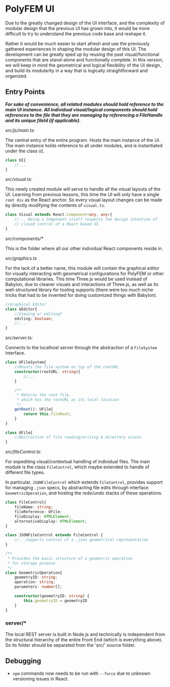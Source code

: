 # PolyFEM UI

Due to the greatly changed design of the UI interface, 
and the complexity of modular design that the previous UI has grown into,
it would be more difficult to try to understand the previous code base and
reshape it. 

Rather it would be much easier to start afresh and use the previously gathered
experiences in shaping the modular design of this UI. The development can
be greatly sped up by reusing the past visual/functional components that
are stand-alone and functionally complete. In this version, we will keep in mind the 
geometrical and logical flexibility of the UI design, and build its modularity
in a way that is logically straightforward and organized.

## Entry Points
**_For sake of convenience, all related modules should hold reference to the main UI instance. 
All individual visual/logical components should hold references to the file that they are 
managing by referencing a FileHandle and its unique fileId (if applicable)._**

_src/js/main.ts:_

The central entry of the entire program. Hosts the main instance of the UI. The main
instance holds reference to all under modules, and is instantiated under the class `UI`.

```typescript
class UI{
    //...
}
```

_src/visual.ts:_

This newly created module will serve to handle all the visual layouts of the UI. Learning
from previous lessons, this time the UI will only have a single `root div` as the React anchor. 
So every visual layout changes can be made by directly modifying the contents of `visual.ts`.

```typescript
class Visual extends React.Component<any, any>{
    //... Being a Component itself respects the design intention of 
    // closed control of a React based UI.
}
```

_src/components/*_

This is the folder where all our other individual React components reside in.

_src/graphics.ts_

For the lack of a better name, this module will contain the graphical editor for visually
interacting with geometrical configurations for PolyFEM or other computational libraries.
This time Three.js would be used instead of Babylon, due to cleaner visuals and interactions
of Three.js, as well as its well-structured library for tooling supports (there were too much
niche tricks that had to be invented for doing customized things with Babylon). 

```typescript
//Graphical Editor
class GEditor{
    //Viewing or editing?
    editing: boolean;
    //...
}
```

_src/server.ts:_

Connects to the localhost server through the abstraction of a `FileSystem` interface.
```typescript
class UFileSystem{
    //Mounts the file system on top of the rootURL
    constructor(rootURL: string){
        //...
    }

    /**
     * Returns the root file,
     * which has the rootURL as its local location
     */
    getRoot(): UFile{
        return this.fileRoot;
    }
}

class UFile{
    //Abstraction of file reading/writing & directory access
}
```

_src/fileControl.ts:_

For expediting visual/contextual handling of individual files. The main module is the class `FileControl`, which maybe extended to 
handle of different file types. 

In particular, `JSONFileControl` which extends `FileControl`, provides
support for managing `.json` specs, by abstracting file edits through interface `GeometricOperation`, and hosting the redo/undo
stacks of these operations.
```typescript
class FileControl{
    fileName: string;
    fileReference: UFile;
    fileDisplay: HTMLElement;
    alternativeDisplay: HTMLElement;
}

class JSONFileControl extends FileControl {
    //...Supports control of a .json geometrical representation
}

/**
 * Provides the basic structure of a geometric operation
 * for storage purpose
 */
class GeometricOperation{
    geometryID: string;
    operation: string;
    parameters: number[];

    constructor(geometryID: string) {
        this.geometryID = geometryID
    }
}
```
### server/*
The local REST server is built in Node.js and technically is independent from the structural hierarchy of the entire Front End
(which is everything above). So its folder should be separated from the 'src/' source folder.

## Debugging
* `npm` commands now needs to be run with `--force` due to unknown versioning issues in React.